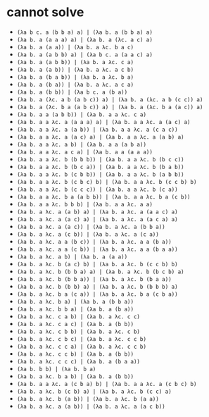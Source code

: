 # cannot solve

- `(λa b c. a (b b a) a) | (λa b. a (b b a) a)`
- `(λa b. a (a a a) a) | (λa b. a (λc. a c) a)`
- `(λa b. a (a a)) | (λa b. a λc. b a c)`
- `(λa b. a (a b b) a) | (λa b c. a (a a c) a)`
- `(λa b. a (a b b)) | (λa b. a λc. c a)`
- `(λa b. a (a b)) | (λa b. a λc. a c b)`
- `(λa b. a (b a b)) | (λa b. a λc. b a)`
- `(λa b. a (b a)) | (λa b. a λc. a c a)`
- `(λa b. a (b b)) | (λa b c. a (b a))`
- `(λa b. a (λc. a b (a b c)) a) | (λa b. a (λc. a b (c c)) a)`
- `(λa b. a (λc. b a (a b c)) a) | (λa b. a (λc. b a (a c)) a)`
- `(λa b. a a (a b b)) | (λa b. a a λc. c a)`
- `(λa b. a a λc. a (a a a) a) | (λa b. a a λc. a (a c) a)`
- `(λa b. a a λc. a (a b)) | (λa b. a a λc. a (c a c))`
- `(λa b. a a λc. a (a c) a) | (λa b. a a λc. a (a b) a)`
- `(λa b. a a λc. a b) | (λa b. a a (a b a))`
- `(λa b. a a λc. a c a) | (λa b. a a (a a a))`
- `(λa b. a a λc. b (b b b)) | (λa b. a a λc. b (b c c))`
- `(λa b. a a λc. b (b c a)) | (λa b. a a λc. b (b a b))`
- `(λa b. a a λc. b (c b b)) | (λa b. a a λc. b (a b b))`
- `(λa b. a a λc. b (c b c) b) | (λa b. a a λc. b (c c b) b)`
- `(λa b. a a λc. b (c c c)) | (λa b. a a λc. b (c a))`
- `(λa b. a a λc. b a (a b b)) | (λa b. a a λc. b a (c b))`
- `(λa b. a a λc. b b b) | (λa b. a a λc. a a)`
- `(λa b. a λc. a (a b) a) | (λa b. a λc. a (a a c) a)`
- `(λa b. a λc. a (a c) a) | (λa b. a λc. a (a c a) a)`
- `(λa b. a λc. a (a c)) | (λa b. a λc. a (b b a))`
- `(λa b. a λc. a (c b)) | (λa b. a λc. a (c a))`
- `(λa b. a λc. a a (b c)) | (λa b. a λc. a a (b a))`
- `(λa b. a λc. a a (c b)) | (λa b. a λc. a a (b a a))`
- `(λa b. a λc. a b) | (λa b. a (a a))`
- `(λa b. a λc. b (a c) b) | (λa b. a λc. b (c c b) b)`
- `(λa b. a λc. b (b b a) a) | (λa b. a λc. b (b c b) a)`
- `(λa b. a λc. b (b b a)) | (λa b. a λc. b (b a a))`
- `(λa b. a λc. b (b b) a) | (λa b. a λc. b (b b b) a)`
- `(λa b. a λc. b a (c a)) | (λa b. a λc. b a (c b a))`
- `(λa b. a λc. b a) | (λa b. a (b b a))`
- `(λa b. a λc. b b a) | (λa b. a (b a))`
- `(λa b. a λc. c a b) | (λa b. a λc. c c)`
- `(λa b. a λc. c a c) | (λa b. a (b b))`
- `(λa b. a λc. c b b) | (λa b. a λc. c b)`
- `(λa b. a λc. c b c) | (λa b. a λc. c c b)`
- `(λa b. a λc. c c a) | (λa b. a λc. c c b)`
- `(λa b. a λc. c c b) | (λa b. a (b b))`
- `(λa b. a λc. c c c) | (λa b. a (b a a))`
- `(λa b. b b) | (λa b. b a)`
- `(λa b. a λc. b a b) | (λa b. a (b b))`
- `(λa b. a a λc. a (c b a) b) | (λa b. a a λc. a (c b c) b)`
- `(λa b. a λc. b (c b) a) | (λa b. a λc. b (c c) a)`
- `(λa b. a λc. b (a b)) | (λa b. a λc. b (a a))`
- `(λa b. a λc. a (a b)) | (λa b. a λc. a (a c b))`
